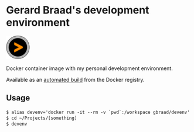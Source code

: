 Gerard Braad's development environment
======================================

!["Prompt"](https://raw.githubusercontent.com/gbraad/assets/gh-pages/icons/prompt-icon-64.png)


Docker container image with my personal development environment.


Available as an [automated build](https://hub.docker.com/r/gbraad/devenv/) from the Docker registry.


Usage
-----

```
$ alias devenv='docker run -it --rm -v `pwd`:/workspace gbraad/devenv'
$ cd ~/Projects/[something]
$ devenv 
```
